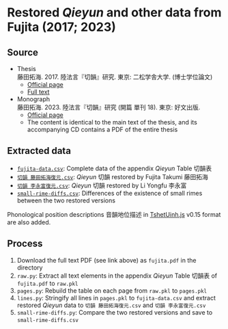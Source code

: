 # Restored *Qieyun* and other data from Fujita (2017; 2023)

## Source

- Thesis\
  藤田拓海. 2017. 陸法言『切韻』研究. 東京: 二松学舎大学. (博士学位論文)
  - [Official page](https://nishogakusha.repo.nii.ac.jp/records/2623)
  - [Full text](https://core.ac.uk/works/67634077/)
- Monograph\
  藤田拓海. 2023. 陸法言『切韻』研究 (開篇 單刊 18). 東京: 好文出版.
  - [Official page](https://www.kohbun.co.jp/%e8%aa%9e%e5%ad%a6%e3%83%bb%e6%96%87%e5%ad%a6%e7%a0%94%e7%a9%b6/%e9%96%8b%e7%af%87%e3%80%80%e5%96%ae%e5%88%8a%e3%80%80no-18/)
  - The content is identical to the main text of the thesis, and its accompanying CD contains a PDF of the entire thesis

## Extracted data

- [`fujita-data.csv`](fujita-data.csv): Complete data of the appendix *Qieyun* Table 切韻表
- [`切韻 藤田拓海復元.csv`](切韻%20藤田拓海復元.csv): *Qieyun* 切韻 restored by Fujita Takumi 藤田拓海
- [`切韻 李永富復元.csv`](切韻%20李永富復元.csv): *Qieyun* 切韻 restored by Li Yongfu 李永富
- [`small-rime-diffs.csv`](small-rime-diffs.csv): Differences of the existence of small rimes between the two restored versions

Phonological position descriptions 音韻地位描述 in [TshetUinh.js](https://github.com/nk2028/tshet-uinh-js) v0.15 format are also added.

## Process

1. Download the full text PDF (see link above) as `fujita.pdf` in the directory
2. `raw.py`: Extract all text elements in the appendix *Qieyun* Table 切韻表 of `fujita.pdf` to `raw.pkl`
3. `pages.py`: Rebuild the table on each page from `raw.pkl` to `pages.pkl`
4. `lines.py`: Stringify all lines in `pages.pkl` to `fujita-data.csv` and extract restored *Qieyun* data to `切韻 藤田拓海復元.csv` and `切韻 李永富復元.csv`
5. `small-rime-diffs.py`: Compare the two restored versions and save to `small-rime-diffs.csv`
